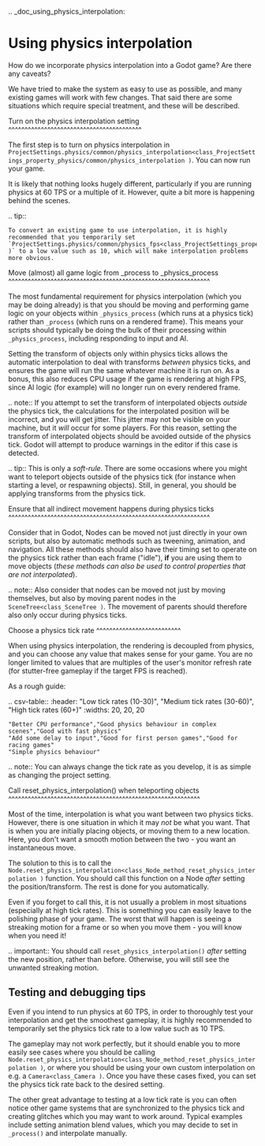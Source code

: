.. _doc_using_physics_interpolation:

Using physics interpolation
===========================
How do we incorporate physics interpolation into a Godot game? Are there any caveats?

We have tried to make the system as easy to use as possible, and many existing games will work with few changes. That said there are some situations which require special treatment, and these will be described.

Turn on the physics interpolation setting
^^^^^^^^^^^^^^^^^^^^^^^^^^^^^^^^^^^^^^^^^

The first step is to turn on physics interpolation in `ProjectSettings.physics/common/physics_interpolation<class_ProjectSettings_property_physics/common/physics_interpolation )`. You can now run your game.

It is likely that nothing looks hugely different, particularly if you are running physics at 60 TPS or a multiple of it. However, quite a bit more is happening behind the scenes.

.. tip::

	To convert an existing game to use interpolation, it is highly recommended that you temporarily set `ProjectSettings.physics/common/physics_fps<class_ProjectSettings_property_physics/common/physics_fps )` to a low value such as 10, which will make interpolation problems more obvious.

Move (almost) all game logic from _process to _physics_process
^^^^^^^^^^^^^^^^^^^^^^^^^^^^^^^^^^^^^^^^^^^^^^^^^^^^^^^^^^^^^^

The most fundamental requirement for physics interpolation (which you may be doing already) is that you should be moving and performing game logic on your objects within `_physics_process` (which runs at a physics tick) rather than `_process` (which runs on a rendered frame). This means your scripts should typically be doing the bulk of their processing within `_physics_process`, including responding to input and AI.

Setting the transform of objects only within physics ticks allows the automatic interpolation to deal with transforms *between* physics ticks, and ensures the game will run the same whatever machine it is run on. As a bonus, this also reduces CPU usage if the game is rendering at high FPS, since AI logic (for example) will no longer run on every rendered frame.

.. note:: If you attempt to set the transform of interpolated objects *outside* the physics tick, the calculations for the interpolated position will be incorrect, and you will get jitter. This jitter may not be visible on your machine, but it *will* occur for some players. For this reason, setting the transform of interpolated objects should be avoided outside of the physics tick. Godot will attempt to produce warnings in the editor if this case is detected.

.. tip:: This is only a *soft-rule*. There are some occasions where you might want to teleport objects outside of the physics tick (for instance when starting a level, or respawning objects). Still, in general, you should be applying transforms from the physics tick.


Ensure that all indirect movement happens during physics ticks
^^^^^^^^^^^^^^^^^^^^^^^^^^^^^^^^^^^^^^^^^^^^^^^^^^^^^^^^^^^^^^

Consider that in Godot, Nodes can be moved not just directly in your own scripts, but also by automatic methods such as tweening, animation, and navigation. All these methods should also have their timing set to operate on the physics tick rather than each frame ("idle"), **if** you are using them to move objects (*these methods can also be used to control properties that are not interpolated*).

.. note:: Also consider that nodes can be moved not just by moving themselves, but also by moving parent nodes in the `SceneTree<class_SceneTree )`. The movement of parents should therefore also only occur during physics ticks.

Choose a physics tick rate
^^^^^^^^^^^^^^^^^^^^^^^^^^

When using physics interpolation, the rendering is decoupled from physics, and you can choose any value that makes sense for your game. You are no longer limited to values that are multiples of the user's monitor refresh rate (for stutter-free gameplay if the target FPS is reached).

As a rough guide:

.. csv-table::
    :header: "Low tick rates (10-30)", "Medium tick rates (30-60)", "High tick rates (60+)"
    :widths: 20, 20, 20
    
    "Better CPU performance","Good physics behaviour in complex scenes","Good with fast physics"
    "Add some delay to input","Good for first person games","Good for racing games"
    "Simple physics behaviour"

.. note:: You can always change the tick rate as you develop, it is as simple as changing the project setting.

Call reset_physics_interpolation() when teleporting objects
^^^^^^^^^^^^^^^^^^^^^^^^^^^^^^^^^^^^^^^^^^^^^^^^^^^^^^^^^^^

Most of the time, interpolation is what you want between two physics ticks. However, there is one situation in which it may *not* be what you want. That is when you are initially placing objects, or moving them to a new location. Here, you don't want a smooth motion between the two - you want an instantaneous move.

The solution to this is to call the `Node.reset_physics_interpolation<class_Node_method_reset_physics_interpolation )` function. You should call this function on a Node *after* setting the position/transform. The rest is done for you automatically.

Even if you forget to call this, it is not usually a problem in most situations (especially at high tick rates). This is something you can easily leave to the polishing phase of your game. The worst that will happen is seeing a streaking motion for a frame or so when you move them - you will know when you need it!

.. important:: You should call `reset_physics_interpolation()` *after* setting the new position, rather than before. Otherwise, you will still see the unwanted streaking motion.

Testing and debugging tips
--------------------------

Even if you intend to run physics at 60 TPS, in order to thoroughly test your interpolation and get the smoothest gameplay, it is highly recommended to temporarily set the physics tick rate to a low value such as 10 TPS.

The gameplay may not work perfectly, but it should enable you to more easily see cases where you should be calling `Node.reset_physics_interpolation<class_Node_method_reset_physics_interpolation )`, or where you should be using your own custom interpolation on e.g. a `Camera<class_Camera )`. Once you have these cases fixed, you can set the physics tick rate back to the desired setting.

The other great advantage to testing at a low tick rate is you can often notice other game systems that are synchronized to the physics tick and creating glitches which you may want to work around. Typical examples include setting animation blend values, which you may decide to set in `_process()` and interpolate manually.
